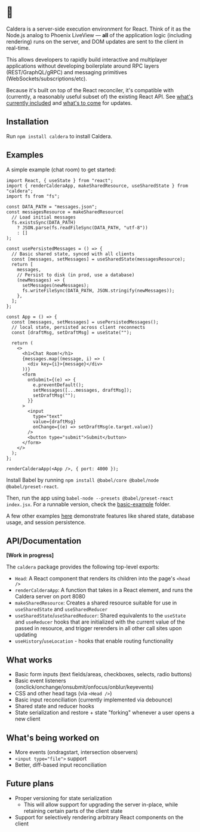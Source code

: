 # 🌋

Caldera is a server-side execution environment for React. Think of it as the Node.js analog to Phoenix LiveView — **all** of the application logic (including rendering) runs on the server, and DOM updates are sent to the client in real-time.

This allows developers to rapidly build interactive and multiplayer applications without developing boilerplate around RPC layers (REST/GraphQL/gRPC) and messaging primitives (WebSockets/subscriptions/etc).

Because it's built on top of the React reconciler, it's compatible with (currently, a reasonably useful subset of) the existing React API. See [what's currently included](#what-works) and [what's to come](#whats-being-worked-on) for updates.

## Installation

Run `npm install caldera` to install Caldera.

## Examples

A simple example (chat room) to get started:

```JSX
import React, { useState } from "react";
import { renderCalderaApp, makeSharedResource, useSharedState } from "caldera";
import fs from "fs";

const DATA_PATH = "messages.json";
const messagesResource = makeSharedResource(
  // Load initial messages
  fs.existsSync(DATA_PATH)
    ? JSON.parse(fs.readFileSync(DATA_PATH, "utf-8"))
    : []
);

const usePersistedMessages = () => {
  // Basic shared state, synced with all clients
  const [messages, setMessages] = useSharedState(messagesResource);
  return [
    messages,
    // Persist to disk (in prod, use a database)
    (newMessages) => {
      setMessages(newMessages);
      fs.writeFileSync(DATA_PATH, JSON.stringify(newMessages));
    },
  ];
};

const App = () => {
  const [messages, setMessages] = usePersistedMessages();
  // local state, persisted across client reconnects
  const [draftMsg, setDraftMsg] = useState("");

  return (
    <>
      <h1>Chat Room!</h1>
      {messages.map((message, i) => (
        <div key={i}>{message}</div>
      ))}
      <form
        onSubmit={(e) => {
          e.preventDefault();
          setMessages([...messages, draftMsg]);
          setDraftMsg("");
        }}
      >
        <input
          type="text"
          value={draftMsg}
          onChange={(e) => setDraftMsg(e.target.value)}
        />
        <button type="submit">Submit</button>
      </form>
    </>
  );
};

renderCalderaApp(<App />, { port: 4000 });
```

Install Babel by running `npm install @babel/core @babel/node @babel/preset-react`.

Then, run the app using `babel-node --presets @babel/preset-react index.jsx`. For a runnable version, check the [basic-example](./basic-example) folder.

A few other examples [here](https://github.com/calderajs/caldera-examples) demonstrate features like shared state, database usage, and session persistence.

## API/Documentation

**[Work in progress]**

The `caldera` package provides the following top-level exports:

- `Head`: A React component that renders its children into the page's `<head />`
- `renderCalderaApp`: A function that takes in a React element, and runs the Caldera server on port 8080
- `makeSharedResource`: Creates a shared resource suitable for use in `useSharedState` and `useSharedReducer`
- `useSharedState`/`useSharedReducer`: Shared equivalents to the `useState` and `useReducer` hooks that are initialized with the current value of the passed in resource, and trigger rerenders in all other call sites upon updating
- `useHistory`/`useLocation` - hooks that enable routing functionality

## What works <a name="what-works"></a>

- Basic form inputs (text fields/areas, checkboxes, selects, radio buttons)
- Basic event listeners (onclick/onchange/onsubmit/onfocus/onblur/keyevents)
- CSS and other head tags (via `<Head />`)
- Basic input reconciliation (currently implemented via debounce)
- Shared state and reducer hooks
- State serialization and restore + state "forking" whenever a user opens a new client

## What's being worked on <a name="whats-being-worked-on"></a>

- More events (ondragstart, intersection observers)
- `<input type="file">` support
- Better, diff-based input reconciliation

## Future plans

- Proper versioning for state serialization
  - This will allow support for upgrading the server in-place, while retaining certain parts of the client state
- Support for selectively rendering arbitrary React components on the client
